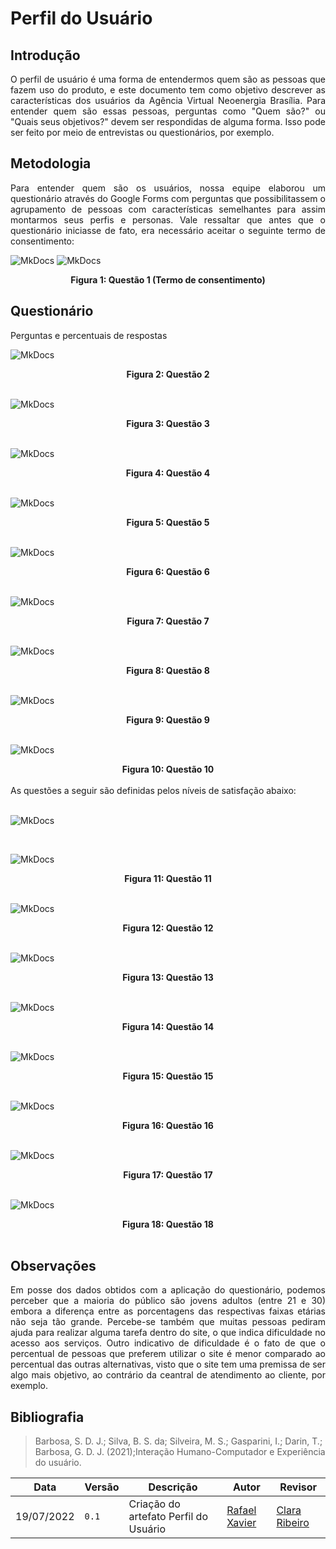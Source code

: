 # Perfil do Usuário

## Introdução

<div style="text-align: justify">
O perfil de usuário é uma forma de entendermos quem são as pessoas que fazem uso do produto, e este documento tem como objetivo descrever as características dos usuários da Agência Virtual Neoenergia Brasília. Para entender quem são essas pessoas, perguntas como "Quem são?" ou "Quais seus objetivos?" devem ser respondidas de alguma forma. Isso pode ser feito por meio de entrevistas ou questionários, por exemplo.
</div>

## Metodologia

<div style="text-align: justify">
Para entender quem são os usuários, nossa equipe elaborou um questionário através do Google Forms com perguntas que possibilitassem o agrupamento de pessoas com características semelhantes para assim montarmos seus perfis e personas. Vale ressaltar que antes que o questionário iniciasse de fato, era necessário aceitar o seguinte termo de consentimento:
</div>

![MkDocs](./perfil/termo_de_consentimento.png)
![MkDocs](./perfil/resposta_termo.png)

<div style="text-align: center">
<b>Figura 1: Questão 1 (Termo de consentimento)</b>
</div>

## Questionário

<div style="text-align: justify">
Perguntas e percentuais de respostas
</div>

![MkDocs](./perfil/pergunta2.png)

<div style="text-align: center">
<b>Figura 2: Questão 2</b>
</div>

<br/>

![MkDocs](./perfil/pergunta3.png)

<div style="text-align: center">
<b>Figura 3: Questão 3</b>
</div>

<br/>

![MkDocs](./perfil/pergunta4.png)

<div style="text-align: center">
<b>Figura 4: Questão 4</b>
</div>

<br/>

![MkDocs](./perfil/pergunta5.png)

<div style="text-align: center">
<b>Figura 5: Questão 5</b>
</div>

<br/>

![MkDocs](./perfil/pergunta6.png)

<div style="text-align: center">
<b>Figura 6: Questão 6</b>
</div>

<br/>

![MkDocs](./perfil/pergunta7.png)

<div style="text-align: center">
<b>Figura 7: Questão 7</b>
</div>

<br/>

![MkDocs](./perfil/pergunta8.png)

<div style="text-align: center">
<b>Figura 8: Questão 8</b>
</div>

<br/>

![MkDocs](./perfil/pergunta9.png)

<div style="text-align: center">
<b>Figura 9: Questão 9</b>
</div>

<br/>

![MkDocs](./perfil/pergunta10.png)

<div style="text-align: center">
<b>Figura 10: Questão 10</b>
</div>

<br/>

<div style="text-align: justify">
As questões a seguir são definidas pelos níveis de satisfação abaixo:
</div>

<br/>

![MkDocs](./perfil/niveis.png)

<br/>

![MkDocs](./perfil/pergunta11.png)

<div style="text-align: center">
<b>Figura 11: Questão 11</b>
</div>

<br/>

![MkDocs](./perfil/pergunta12.png)

<div style="text-align: center">
<b>Figura 12: Questão 12</b>
</div>

<br/>

![MkDocs](./perfil/pergunta13.png)

<div style="text-align: center">
<b>Figura 13: Questão 13</b>
</div>

<br/>

![MkDocs](./perfil/pergunta14.png)

<div style="text-align: center">
<b>Figura 14: Questão 14</b>
</div>

<br/>

![MkDocs](./perfil/pergunta15.png)

<div style="text-align: center">
<b>Figura 15: Questão 15</b>
</div>

<br/>

![MkDocs](./perfil/pergunta16.png)

<div style="text-align: center">
<b>Figura 16: Questão 16</b>
</div>

<br/>

![MkDocs](./perfil/pergunta17.png)

<div style="text-align: center">
<b>Figura 17: Questão 17</b>
</div>

<br/>

![MkDocs](./perfil/pergunta18.png)

<div style="text-align: center">
<b>Figura 18: Questão 18</b>
</div>

<br/>

## Observações

<div style="text-align: justify">
Em posse dos dados obtidos com a aplicação do questionário, podemos perceber que a maioria do público são jovens adultos (entre 21 e 30) embora a diferença entre as porcentagens das respectivas faixas etárias não seja tão grande. Percebe-se também que muitas pessoas pediram ajuda para realizar alguma tarefa dentro do site, o que indica dificuldade no acesso aos serviços. Outro indicativo de dificuldade é o fato de que o percentual de pessoas que preferem utilizar o site é menor comparado ao percentual das outras alternativas, visto que o site tem uma premissa de ser algo mais objetivo, ao contrário da ceantral de atendimento ao cliente, por exemplo.
</div>

## Bibliografia
> Barbosa, S. D. J.; Silva, B. S. da; Silveira, M. S.; Gasparini, I.; Darin, T.; Barbosa, G. D. J. (2021);Interação Humano-Computador e Experiência do usuário.

| Data | Versão | Descrição | Autor | Revisor |
| ---- | ------ | --------- | ----- | ------- |
| 19/07/2022 | `0.1`  | Criação do artefato Perfil do Usuário | [Rafael Xavier](https://github.com/rafaelxavierr) | [Clara Ribeiro](https://github.com/clara-ribeiro)
